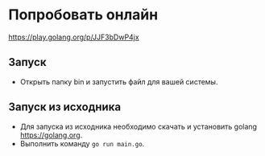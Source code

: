 # Попробовать онлайн
https://play.golang.org/p/JJF3bDwP4jx

## Запуск
- Открыть папку bin и запустить файл для вашей системы.

## Запуск из исходника
- Для запуска из исходника необходимо скачать и установить golang https://golang.org.
- Выполнить команду `go run main.go`.
